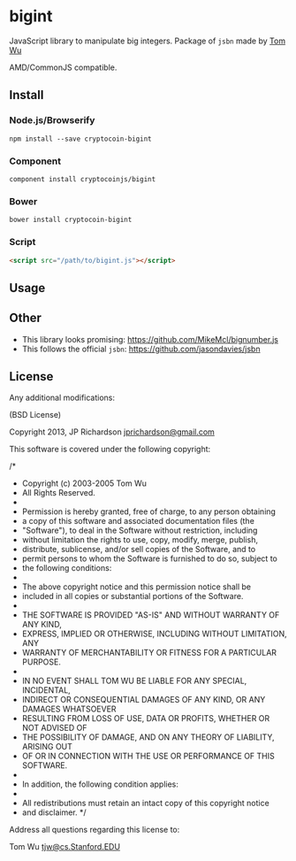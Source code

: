 bigint
======

JavaScript library to manipulate big integers. Package of `jsbn` made by [Tom Wu](http://www-cs-students.stanford.edu/~tjw/jsbn/)

AMD/CommonJS compatible.


Install
-------

### Node.js/Browserify

    npm install --save cryptocoin-bigint

### Component

    component install cryptocoinjs/bigint


### Bower

    bower install cryptocoin-bigint


### Script

```html
<script src="/path/to/bigint.js"></script>
```


Usage
-----





Other
-----
- This library looks promising: https://github.com/MikeMcl/bignumber.js
- This follows the official `jsbn`: https://github.com/jasondavies/jsbn



License
-------

Any additional modifications:

(BSD License)

Copyright 2013, JP Richardson  <jprichardson@gmail.com>


This software is covered under the following copyright:

/*
 * Copyright (c) 2003-2005  Tom Wu
 * All Rights Reserved.
 *
 * Permission is hereby granted, free of charge, to any person obtaining
 * a copy of this software and associated documentation files (the
 * "Software"), to deal in the Software without restriction, including
 * without limitation the rights to use, copy, modify, merge, publish,
 * distribute, sublicense, and/or sell copies of the Software, and to
 * permit persons to whom the Software is furnished to do so, subject to
 * the following conditions:
 *
 * The above copyright notice and this permission notice shall be
 * included in all copies or substantial portions of the Software.
 *
 * THE SOFTWARE IS PROVIDED "AS-IS" AND WITHOUT WARRANTY OF ANY KIND, 
 * EXPRESS, IMPLIED OR OTHERWISE, INCLUDING WITHOUT LIMITATION, ANY 
 * WARRANTY OF MERCHANTABILITY OR FITNESS FOR A PARTICULAR PURPOSE.  
 *
 * IN NO EVENT SHALL TOM WU BE LIABLE FOR ANY SPECIAL, INCIDENTAL,
 * INDIRECT OR CONSEQUENTIAL DAMAGES OF ANY KIND, OR ANY DAMAGES WHATSOEVER
 * RESULTING FROM LOSS OF USE, DATA OR PROFITS, WHETHER OR NOT ADVISED OF
 * THE POSSIBILITY OF DAMAGE, AND ON ANY THEORY OF LIABILITY, ARISING OUT
 * OF OR IN CONNECTION WITH THE USE OR PERFORMANCE OF THIS SOFTWARE.
 *
 * In addition, the following condition applies:
 *
 * All redistributions must retain an intact copy of this copyright notice
 * and disclaimer.
 */

Address all questions regarding this license to:

  Tom Wu
  tjw@cs.Stanford.EDU


